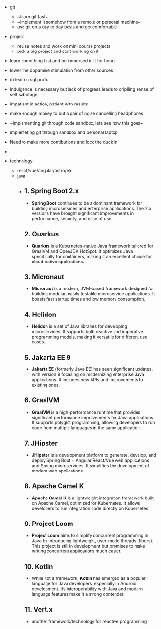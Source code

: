 * git
    * ~learn git fast~ 
    * ~implement it somehow from a remote or personal machine~
    * use git on a day to day basis and get comfortable

* project
    * revise notes and work on mini course projects
    * pick a big project and start working on it

* learn something fast and be immersed in it for hours
* lower the dopamine stimulation from other sources
* to learn c sql pro*c
* indulgence is necessary but lack of progress leads to criplling sense of self sabotage
* impatient in action, patient with results
* make enough money to but a pair of noise cancelling headphones
* ~implementing git through code sandbox, lets see how this goes~
* implemeting git through sandbox and personal laptop
* Need to make more contibutions and lock the duck in
* 

* technology
    * react/vue/angular/astro/etc
    * java
        * ## 1. Spring Boot 2.x
            - **Spring Boot** continues to be a dominant framework for building microservices and enterprise applications. The 2.x versions have brought significant improvements in performance, security, and ease of use.

            ## 2. Quarkus
            - **Quarkus** is a Kubernetes-native Java framework tailored for GraalVM and OpenJDK HotSpot. It optimizes Java specifically for containers, making it an excellent choice for cloud-native applications.

            ## 3. Micronaut
            - **Micronaut** is a modern, JVM-based framework designed for building modular, easily testable microservice applications. It boasts fast startup times and low memory consumption.

            ## 4. Helidon
            - **Helidon** is a set of Java libraries for developing microservices. It supports both reactive and imperative programming models, making it versatile for different use cases.

            ## 5. Jakarta EE 9
            - **Jakarta EE** (formerly Java EE) has seen significant updates, with version 9 focusing on modernizing enterprise Java applications. It includes new APIs and improvements to existing ones.

            ## 6. GraalVM
            - **GraalVM** is a high-performance runtime that provides significant performance improvements for Java applications. It supports polyglot programming, allowing developers to run code from multiple languages in the same application.

            ## 7. JHipster
            - **JHipster** is a development platform to generate, develop, and deploy Spring Boot + Angular/React/Vue web applications and Spring microservices. It simplifies the development of modern web applications.

            ## 8. Apache Camel K
            - **Apache Camel K** is a lightweight integration framework built on Apache Camel, optimized for Kubernetes. It allows developers to run integration code directly on Kubernetes.

            ## 9. Project Loom
            - **Project Loom** aims to simplify concurrent programming in Java by introducing lightweight, user-mode threads (fibers). This project is still in development but promises to make writing concurrent applications much easier.

            ## 10. Kotlin
            - While not a framework, **Kotlin** has emerged as a popular language for Java developers, especially in Android development. Its interoperability with Java and modern language features make it a strong contender.

            ## 11. Vert.x
            - another framework/technology for reactive programming

            


